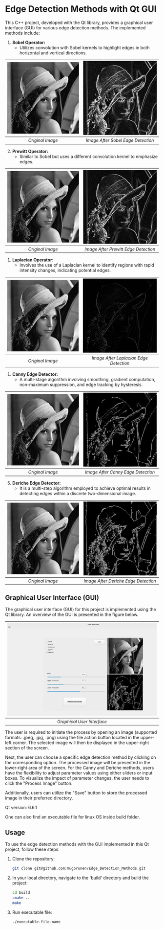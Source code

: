 # Edge Detection Methods with Qt GUI

This C++ project, developed with the Qt library, provides a graphical user interface (GUI) for various edge detection methods. The implemented methods include:

1. **Sobel Operator:**
   - Utilizes convolution with Sobel kernels to highlight edges in both horizontal and vertical directions.

![Lena](Figures/lena.png) | ![Sobel](Figures/sobelFilter.jpeg)
:---: | :---:
*Original Image* | *Image After Sobel Edge Detection*

2. **Prewitt Operator:**
   - Similar to Sobel but uses a different convolution kernel to emphasize edges.
  
![Lena](Figures/lena.png) | ![Prewitt](Figures/prewittFilter.jpeg)
:---: | :---:
*Original Image* | *Image After Prewitt Edge Detection*

1. **Laplacian Operator:**
   - Involves the use of a Laplacian kernel to identify regions with rapid intensity changes, indicating potential edges.
  
![Lena](Figures/lena.png) | ![Laplacian](Figures/laplacianFilter.jpeg)
:---: | :---:
*Original Image* | *Image After Laplacian Edge Detection*

1. **Canny Edge Detector:**
   - A multi-stage algorithm involving smoothing, gradient computation, non-maximum suppression, and edge tracking by hysteresis.

![Lena](Figures/lena.png) | ![Canny](Figures/cannyFilter.jpeg)
:---: | :---:
*Original Image* | *Image After Canny Edge Detection*

5. **Deriche Edge Detector:**
   - It is a multi-step algorithm employed to achieve optimal results in detecting edges within a discrete two-dimensional image.

![Lena](Figures/lena.png) | ![Deriche](Figures/dericheFilter.jpeg)
:---: | :---:
*Original Image* | *Image After Deriche Edge Detection*

## Graphical User Interface (GUI)
The graphical user interface (GUI) for this project is implemented using the Qt library. An overview of the GUI is presented in the figure below.

| ![Graphical User Interface](Figures/GUI.png) |
|:---:|
| *Graphical User Interface* | 

The user is required to initiate the process by opening an image (supported formats: .jpeg, .jpg, .png) using the file action button located in the upper-left corner. The selected image will then be displayed in the upper-right section of the screen.

Next, the user can choose a specific edge detection method by clicking on the corresponding option. The processed image will be presented in the lower-right area of the screen. For the Canny and Deriche methods, users have the flexibility to adjust parameter values using either sliders or input boxes. To visualize the impact of parameter changes, the user needs to click the "Process Image" button.

Additionally, users can utilize the "Save" button to store the processed image in their preferred directory.

Qt version: 6.6.1

One can also find an executable file for linux OS inside build folder.

## Usage

To use the edge detection methods with the GUI implemented in this Qt project, follow these steps:

1. Clone the repository:

   ```bash
   git clone git@github.com:mugorunen/Edge_Detection_Methods.git
2. In your local directory, navigate to the 'build' directory and build the project:
   
   ```bash
   cd build
   cmake ..
   make
3. Run executable file:
   ```bash
   ./executable-file-name
